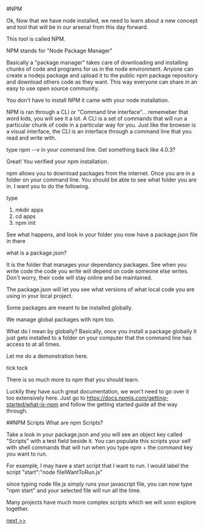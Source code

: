 #NPM

Ok, Now that we have node installed, we need to learn about a new concept and tool that will be in our arsenal from this day forward.

This tool is called NPM.

NPM stands for "Node Package Manager"

Basically a "package manager" takes care of downloading and installing chunks of code and programs for us in the node environment. Anyone can create a nodejs package and upload it to the public npm package repository and download others code as they want. This way everyone can share in an easy to use open source community.

You don't have to install NPM it came with your node installation.

NPM is ran through a CLI or "Command line interface"... rememeber that word kids, you will see it a lot. A CLI is a set of commands that will run a particular chunk of code in a particular way for you. Just like the browser is a visual interface, the CLI is an interface through a command line that you read and write with.

type npm --v in your command line. Get something back like 4.0.3?

Great! You verified your npm installation.

npm allows you to download packages from the internet. Once you are in a folder on your command line. You should be able to see what folder you are in. I want you to do the following.

type
1. mkdir apps
2. cd apps
3. npm init

See what happens, and look in your folder you now have a package.json file in there

what is a package.json?

It is the folder that manages your dependancy packages. See when you write code the code you write will depend on code someone else writes. Don't worry, their code will stay online and be maintained.

The package.json will let you see what versions of what local code you are using in your local project.

Some packages are meant to be installed globally.

We manage global packages with npm too.

What do I mean by globally? Basically, once you install a package globally it just gets installed to a folder on your computer that the command line has access to at all times.

Let me do a demonstration here.

tick tock

There is so much more to npm that you should learn.

Luckily they have such great documentation, we won't need to go over it too extensively here. Just go to https://docs.npmjs.com/getting-started/what-is-npm and follow the getting started guide all the way through.

##NPM Scripts
What are npm Scripts?

Take a look in your package.json and you will see an object key called "Scripts" with a test field beside it. You can populate this scripts your self with shell commands that will run when you type npm + the command key you want to run.

For example, I may have a start script that I want to run. I would label the script "start":"node fileIWantToRun.js"

since typing node file.js simply runs your javascript file, you can now type "npm start" and your selected file will run all the time.

Many projects have much more complex scripts which we will soon explore together.

[next >>](./05:create-react-app.md)
